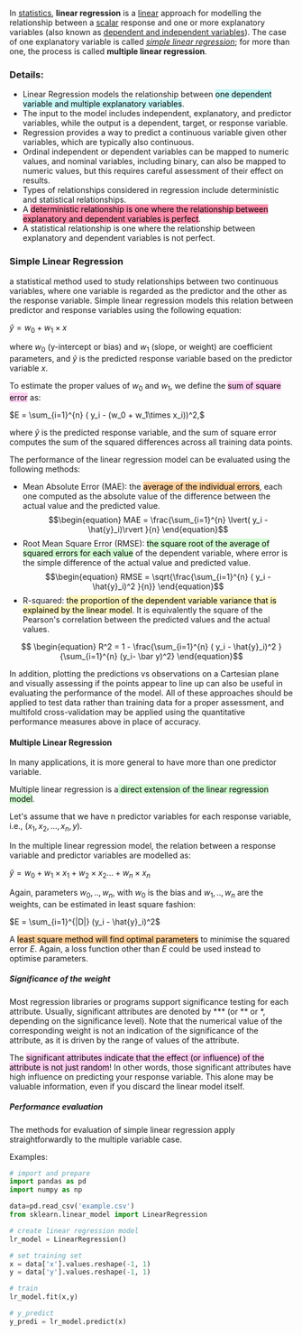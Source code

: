 
In [statistics](https://en.wikipedia.org/wiki/Statistics "Statistics"), **linear regression** is a [linear](https://en.wikipedia.org/wiki/Linearity "Linearity") approach for modelling the relationship between a [scalar](https://en.wikipedia.org/wiki/Scalar_(mathematics) "Scalar (mathematics)") response and one or more explanatory variables (also known as [dependent and independent variables](https://en.wikipedia.org/wiki/Dependent_and_independent_variables "Dependent and independent variables")). The case of one explanatory variable is called _[simple linear regression](https://en.wikipedia.org/wiki/Simple_linear_regression "Simple linear regression")_; for more than one, the process is called **multiple linear regression**.

### Details:

-   Linear Regression models the relationship between <mark style="background: #ABF7F7A6;">one dependent variable and multiple explanatory variables</mark>.
-   The input to the model includes independent, explanatory, and predictor variables, while the output is a dependent, target, or response variable.
-   Regression provides a way to predict a continuous variable given other variables, which are typically also continuous.
-   Ordinal independent or dependent variables can be mapped to numeric values, and nominal variables, including binary, can also be mapped to numeric values, but this requires careful assessment of their effect on results.
-   Types of relationships considered in regression include deterministic and statistical relationships.
-   A <mark style="background: #FF5582A6;">deterministic relationship is one where the relationship between explanatory and dependent variables is perfect</mark>.
-   A statistical relationship is one where the relationship between explanatory and dependent variables is not perfect.


### Simple Linear Regression

a statistical method used to study relationships between two continuous variables, where one variable is regarded as the predictor and the other as the response variable. Simple linear regression models this relation between predictor and response variables using the following equation:

$\hat{y} = w_0 + w_1\times x$

where $w_0$ (y-intercept or bias) and $w_1$ (slope, or weight) are coefficient parameters, and $\hat{y}$ is the predicted response variable based on the predictor variable $x$.

To estimate the proper values of $w_0$ and $w_1$, we define the <mark style="background: #FFB8EBA6;">sum of square error</mark> as:

$E = \sum_{i=1}^{n} ( y_i - (w_0 + w_1\times x_i))^2,$

where $\hat{y}$ is the predicted response variable, and the sum of square error computes the sum of the squared differences across all training data points.

The performance of the linear regression model can be evaluated using the following methods:

-   Mean Absolute Error (MAE): the <mark style="background: #FFB86CA6;">average of the individual errors</mark>, each one computed as the absolute value of the difference between the actual value and the predicted value.
$$\begin{equation} MAE = \frac{\sum_{i=1}^{n} \lvert( y_i - \hat{y}_i)\rvert }{n} \end{equation}$$
-   Root Mean Square Error (RMSE): <mark style="background: #BBFABBA6;">the square root of the average of squared errors for each value</mark> of the dependent variable, where error is the simple difference of the actual value and predicted value.
$$\begin{equation} RMSE = \sqrt{\frac{\sum_{i=1}^{n} ( y_i - \hat{y}_i)^2 }{n}} \end{equation}$$
-   R-squared: <mark style="background: #FFF3A3A6;">the proportion of the dependent variable variance that is explained by the linear model</mark>. It is equivalently the square of the Pearson's correlation between the predicted values and the actual values.

$$ \begin{equation} R^2 = 1 - \frac{\sum_{i=1}^{n} ( y_i - \hat{y}_i)^2 }{\sum_{i=1}^{n} (y_i- \bar y)^2} \end{equation}$$

In addition, plotting the predictions vs observations on a Cartesian plane and visually assessing if the points appear to line up can also be useful in evaluating the performance of the model. All of these approaches should be applied to test data rather than training data for a proper assessment, and multifold cross-validation may be applied using the quantitative performance measures above in place of accuracy.

#### Multiple Linear Regression

In many applications, it is more general to have more than one predictor variable.

Multiple linear regression is a<mark style="background: #BBFABBA6;"> direct extension of the linear regression model</mark>. 

Let's assume that we have n predictor variables for each response variable, i.e., $(x_1,x_2,...,x_n, y)$.

In the multiple linear regression model, the relation between a response variable and predictor variables are modelled as:

$\hat{y} = w_0 + w_1\times x_1 + w_2 \times x_2 ... + w_n \times x_n$

Again, parameters $w_0,.., w_n$, with  $w_0$ is the bias and $w_1,.., w_n$ are the weights, can be estimated in least square fashion:

$E = \sum_{i=1}^{|D|} (y_i - \hat{y}_i)^2$

A <mark style="background: #FFB86CA6;">least square method will find optimal parameters</mark> to minimise the squared error $E$. Again, a loss function other than $E$ could be used instead to optimise parameters.

##### Significance of the weight

Most regression libraries or programs support significance testing for each attribute. Usually, significant attributes are denoted by *** (or ** or *, depending on the significance level). Note that the numerical value of the corresponding weight is not an indication of the significance of the attribute, as it is driven by the range of values of the attribute.

The <mark style="background: #FFB8EBA6;">significant attributes indicate that the effect (or influence) of the attribute is not just random</mark>! In other words, those significant attributes have high influence on predicting your response variable. This alone may be valuable information, even if you discard the linear model itself.

##### Performance evaluation

The methods for evaluation of simple linear regression apply straightforwardly to the multiple variable case.


Examples:

```python
# import and prepare
import pandas as pd
import numpy as np

data=pd.read_csv('example.csv')
from sklearn.linear_model import LinearRegression

# create linear regression model
lr_model = LinearRegression()

# set training set
x = data['x'].values.reshape(-1, 1)
y = data['y'].values.reshape(-1, 1)

# train 
lr_model.fit(x,y)

# y_predict
y_predi = lr_model.predict(x)
```


